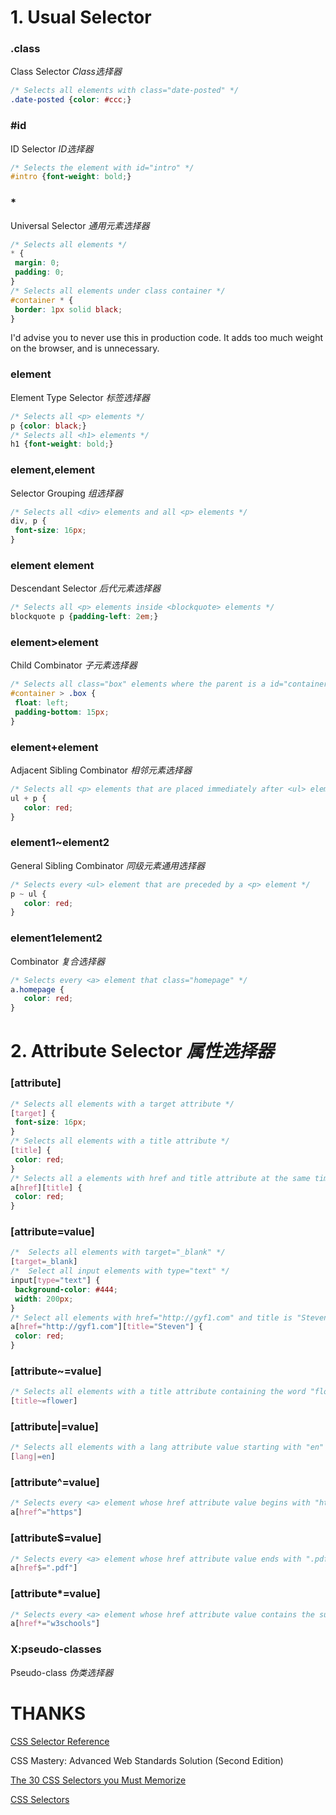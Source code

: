 # 1. Usual Selector
### .class
Class Selector  *Class选择器*
```css
/* Selects all elements with class="date-posted" */
.date-posted {color: #ccc;}
```

### #id
ID Selector  *ID选择器*
```css
/* Selects the element with id="intro" */
#intro {font-weight: bold;}
```

### * 
Universal Selector  *通用元素选择器*
```css
/* Selects all elements */
* {
 margin: 0;
 padding: 0;
}
/* Selects all elements under class container */
#container * {
 border: 1px solid black;
}
```
I'd advise you to never use this in production code. It adds too much weight on the browser, and is unnecessary.

### element 
Element Type Selector  *标签选择器*
```css
/* Selects all <p> elements */
p {color: black;}
/* Selects all <h1> elements */
h1 {font-weight: bold;}
```

### element,element
Selector Grouping *组选择器*
```css
/* Selects all <div> elements and all <p> elements */
div, p {
 font-size: 16px;
}
```

### element element
Descendant Selector  *后代元素选择器*
```css
/* Selects all <p> elements inside <blockquote> elements */
blockquote p {padding-left: 2em;}
```

### element>element
Child Combinator *子元素选择器*
```css
/* Selects all class="box" elements where the parent is a id="container" element */
#container > .box {
 float: left;
 padding-bottom: 15px;
}
```

### element+element
Adjacent Sibling Combinator  *相邻元素选择器*
```css
/* Selects all <p> elements that are placed immediately after <ul> elements */
ul + p {
   color: red;
}
```

### element1~element2
General Sibling Combinator  *同级元素通用选择器*
```css
/* Selects every <ul> element that are preceded by a <p> element */
p ~ ul {
   color: red;
}
```

### element1element2
Combinator  *复合选择器*
```css
/* Selects every <a> element that class="homepage" */
a.homepage {
   color: red;
}
```

# 2. Attribute Selector  *属性选择器*
### [attribute]
```css
/* Selects all elements with a target attribute */
[target] {
 font-size: 16px;
}
/* Selects all elements with a title attribute */
[title] {
 color: red;
}
/* Selects all a elements with href and title attribute at the same time */
a[href][title] {
 color: red;
}
```

### [attribute=value]
```css
/*  Selects all elements with target="_blank" */
[target=_blank]
/*  Select all input elements with type="text" */
input[type="text"] {
 background-color: #444;
 width: 200px;
}
/* Select all elements with href="http://gyf1.com" and title is "Steven" */
a[href="http://gyf1.com"][title="Steven"] {
 color: red;
}
```

### [attribute~=value]
```css
/* Selects all elements with a title attribute containing the word "flower" */
[title~=flower]
```
### [attribute|=value]
```css
/* Selects all elements with a lang attribute value starting with "en" */
[lang|=en]
```
### [attribute^=value]
```css
/* Selects every <a> element whose href attribute value begins with "https" */
a[href^="https"]
```
### [attribute$=value]
```css
/* Selects every <a> element whose href attribute value ends with ".pdf" */
a[href$=".pdf"]
```
### [attribute*=value]
```css
/* Selects every <a> element whose href attribute value contains the substring "w3schools" */
a[href*="w3schools"]
```






### X:pseudo-classes
Pseudo-class *伪类选择器*


# THANKS
<a target="_blank" href="http://www.w3schools.com/cssref/css_selectors.asp">CSS Selector Reference</a>

CSS Mastery: Advanced Web Standards Solution (Second Edition)

[The 30 CSS Selectors you Must Memorize](http://code.tutsplus.com/tutorials/the-30-css-selectors-you-must-memorize--net-16048)

[CSS Selectors](http://www.sitepoint.com/web-foundations/css-selectors/)


